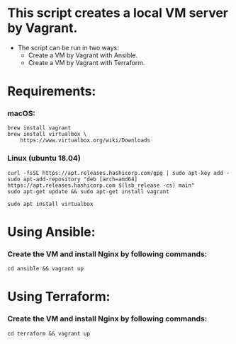 # This script creates a local VM server by Vagrant.

- The script can be run in two ways:
    - Create a VM by Vagrant with Ansible.
    - Create a VM by Vagrant with Terraform.

# Requirements:
### macOS:
```
brew install vagrant
brew install virtualbox \
    https://www.virtualbox.org/wiki/Downloads
```
### Linux (ubuntu 18.04)
```
curl -fsSL https://apt.releases.hashicorp.com/gpg | sudo apt-key add -
sudo apt-add-repository "deb [arch=amd64] https://apt.releases.hashicorp.com $(lsb_release -cs) main"
sudo apt-get update && sudo apt-get install vagrant

sudo apt install virtualbox
```
# Using Ansible:
### Create the VM and install Nginx by following commands:
```
cd ansible && vagrant up
```
# Using Terraform:
### Create the VM and install Nginx by following commands:
```
cd terraform && vagrant up
```
